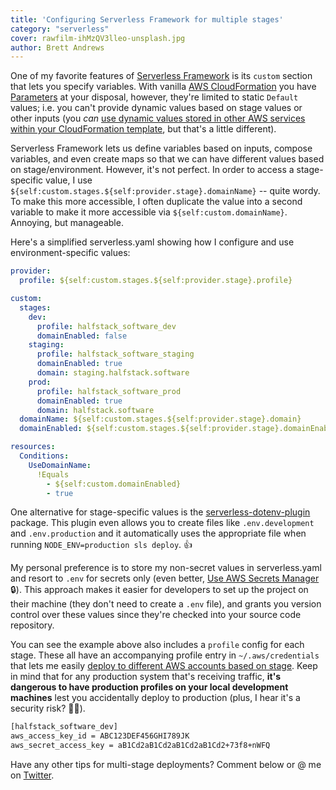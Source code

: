 ```yaml
---
title: 'Configuring Serverless Framework for multiple stages'
category: "serverless"
cover: rawfilm-ihMzQV3lleo-unsplash.jpg
author: Brett Andrews
---
```


One of my favorite features of <a href="https://serverless.com/" target="_blank">Serverless Framework</a> is its `custom` section that lets you specify variables. With vanilla <a href="https://aws.amazon.com/cloudformation/" target="_blank">AWS CloudFormation</a> you have <a href="https://docs.aws.amazon.com/AWSCloudFormation/latest/UserGuide/parameters-section-structure.html" target="_blank">Parameters</a> at your disposal, however, they're limited to static `Default` values; i.e. you can't provide dynamic values based on stage values or other inputs (you *can* <a href="https://docs.aws.amazon.com/AWSCloudFormation/latest/UserGuide/dynamic-references.html" target="_blank">use dynamic values stored in other AWS services within your CloudFormation template</a>, but that's a little different).

Serverless Framework lets us define variables based on inputs, compose variables, and even create maps so that we can have different values based on stage/environment. However, it's not perfect. In order to access a stage-specific value, I use `${self:custom.stages.${self:provider.stage}.domainName}` -- quite wordy. To make this more accessible, I often duplicate the value into a second variable to make it more accessible via `${self:custom.domainName}`. Annoying, but manageable.

Here's a simplified serverless.yaml showing how I configure and use environment-specific values:

```yaml
provider:
  profile: ${self:custom.stages.${self:provider.stage}.profile}

custom:
  stages:
    dev:
      profile: halfstack_software_dev
      domainEnabled: false
    staging:
      profile: halfstack_software_staging
      domainEnabled: true
      domain: staging.halfstack.software
    prod:
      profile: halfstack_software_prod
      domainEnabled: true
      domain: halfstack.software
  domainName: ${self:custom.stages.${self:provider.stage}.domain}
  domainEnabled: ${self:custom.stages.${self:provider.stage}.domainEnabled}

resources:
  Conditions:
    UseDomainName:
      !Equals
        - ${self:custom.domainEnabled}
        - true
```

One alternative for stage-specific values is the <a href="https://www.npmjs.com/package/serverless-dotenv-plugin" target="_blank">serverless-dotenv-plugin</a> package. This plugin even allows you to create files like `.env.development` and `.env.production` and it automatically uses the appropriate file when running `NODE_ENV=production sls deploy`. 👍

My personal preference is to store my non-secret values in serverless.yaml and resort to `.env` for secrets only (even better, <a href="https://aws.amazon.com/secrets-manager/" target="_blank">Use AWS Secrets Manager</a> 🔒). This approach makes it easier for developers to set up the project on their machine (they don't need to create a `.env` file), and grants you version control over these values since they're checked into your source code repository.

You can see the example above also includes a `profile` config for each stage. These all have an accompanying profile entry in `~/.aws/credentials` that lets me easily <a href="https://aws.amazon.com/answers/account-management/aws-multi-account-billing-strategy/" target="_blank">deploy to different AWS accounts based on stage</a>. Keep in mind that for any production system that's receiving traffic, **it's dangerous to have production profiles on your local development machines** lest you accidentally deploy to production (plus, I hear it's a security risk? 🤷‍♂️).

```txt
[halfstack_software_dev]
aws_access_key_id = ABC123DEF456GHI789JK
aws_secret_access_key = aB1Cd2aB1Cd2aB1Cd2aB1Cd2+73f8+nWFQ
```

Have any other tips for multi-stage deployments? Comment below or @ me on <a href="https://twitter.com/AWSbrett" target="_blank">Twitter</a>.